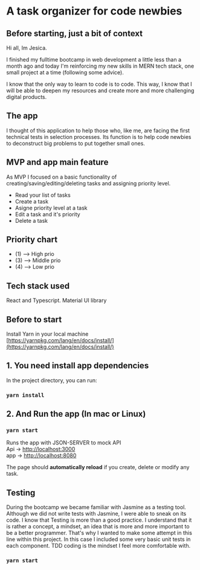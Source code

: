 # A task organizer for code newbies

## Before starting, just a bit of context
Hi all, Im Jesica.

I finished my fulltime bootcamp in web development a little less than a month ago and today I'm reinforcing my new skills in MERN tech stack, one small project at a time (following some advice).

I know that the only way to learn to code is to code. This way, I know that I will be able to deepen my resources and create more and more challenging digital products.

## The app
I thought of this application to help those who, like me, are facing the first technical tests in selection processes.
Its function is to help code newbies to deconstruct big problems to put together small ones.

## MVP and app main feature
As MVP I focused on a basic functionality of creating/saving/editing/deleting tasks and assigning priority level.
- Read your list of tasks 
- Create a task
- Asigne priority level at a task 
- Edit a task and it's priority
- Delete a task

## Priority chart
- (1) --> High prio
- (3) --> Middle prio
- (4) --> Low prio

## Tech stack used
React and Typescript.
Material UI library

## Before to start
Install Yarn in your local machine [https://yarnpkg.com/lang/en/docs/install/](https://yarnpkg.com/lang/en/docs/install/)

## 1. You need install app dependencies
In the project directory, you can run:
### `yarn install`

## 2. And Run the app (In mac or Linux)
### `yarn start`

Runs the app with JSON-SERVER to mock API\
Api ->  [http://localhost:3000](http://localhost:3000)\
app ->  [http://localhost:8080](http://localhost:8080)

The page should **automatically reload** if you create, delete or modify any task.

## Testing
During the bootcamp we became familiar with Jasmine as a testing tool. Although we did not write tests with Jasmine, I were able to sneak on its code.
I know that Testing is more than a good practice. I understand that it is rather a concept, a mindset, an idea that is more and more important to be a better programmer.
That's why I wanted to make some attempt in this line within this project. In this case I included some very basic unit tests in each component.
TDD coding is the mindset I feel more comfortable with.

### `yarn start`
